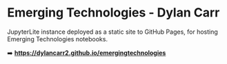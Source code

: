 # Emerging Technologies - Dylan Carr

JupyterLite instance deployed as a static site to GitHub Pages, for hosting Emerging Technologies notebooks.


➡️ **https://dylancarr2.github.io/emergingtechnologies**